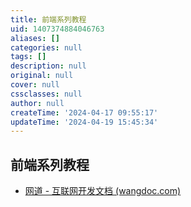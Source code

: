 ```yaml
---
title: 前端系列教程
uid: 1407374884046763
aliases: []
categories: null
tags: []
description: null
original: null
cover: null
cssclasses: null
author: null
createTime: '2024-04-17 09:55:17'
updateTime: '2024-04-19 15:45:34'
---
```


## 前端系列教程

- [网道 - 互联网开发文档 (wangdoc.com)](https://wangdoc.com/)
